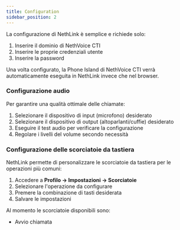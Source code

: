 ```yaml
---
title: Configuration
sidebar_position: 2
---
```


La configurazione di NethLink è semplice e richiede solo:

1. Inserire il dominio di NethVoice CTI
2. Inserire le proprie credenziali utente
3. Inserire la password

Una volta configurato, la Phone Island di NethVoice CTI verrà automaticamente eseguita in NethLink invece che nel browser.

### Configurazione audio

Per garantire una qualità ottimale delle chiamate:

1. Selezionare il dispositivo di input (microfono) desiderato
2. Selezionare il dispositivo di output (altoparlanti/cuffie) desiderato
3. Eseguire il test audio per verificare la configurazione
4. Regolare i livelli del volume secondo necessità

### Configurazione delle scorciatoie da tastiera

NethLink permette di personalizzare le scorciatoie da tastiera per le operazioni più comuni:

1. Accedere a **Profilo → Impostazioni → Scorciatoie**
2. Selezionare l'operazione da configurare
3. Premere la combinazione di tasti desiderata
4. Salvare le impostazioni

Al momento le scorciatoie disponibili sono:

- Avvio chiamata
